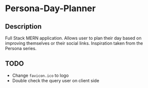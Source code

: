 # Persona-Day-Planner

## Description

Full Stack MERN application. Allows user to plan their day based on improving themselves or their social links. Inspiration taken from the Persona series.

## TODO

- Change `favicon.ico` to logo
- Double check the query user on client side